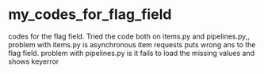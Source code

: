 # my_codes_for_flag_field
codes for the flag field. Tried the code both on items.py and pipelines.py,, problem with items.py is asynchronous item requests puts wrong ans to the flag field. problem with pipelines.py is it fails to load the missing values and shows keyerror
